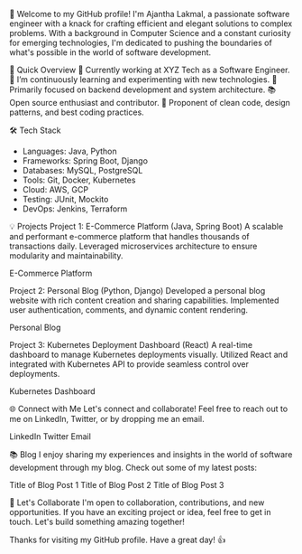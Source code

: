 👋 Welcome to my GitHub profile! I'm Ajantha Lakmal, a passionate software engineer with a knack for crafting efficient and elegant solutions to complex problems. With a background in Computer Science and a constant curiosity for emerging technologies, I'm dedicated to pushing the boundaries of what's possible in the world of software development.

🚀 Quick Overview
💼 Currently working at XYZ Tech as a Software Engineer.
🌱 I’m continuously learning and experimenting with new technologies.
🎯 Primarily focused on backend development and system architecture.
📚 Open source enthusiast and contributor.
🌟 Proponent of clean code, design patterns, and best coding practices.

🛠️ Tech Stack
- Languages: Java, Python
- Frameworks: Spring Boot, Django
- Databases: MySQL, PostgreSQL
- Tools: Git, Docker, Kubernetes
- Cloud: AWS, GCP
- Testing: JUnit, Mockito
- DevOps: Jenkins, Terraform

💡 Projects
Project 1: E-Commerce Platform (Java, Spring Boot)
A scalable and performant e-commerce platform that handles thousands of transactions daily. Leveraged microservices architecture to ensure modularity and maintainability.

E-Commerce Platform

Project 2: Personal Blog (Python, Django)
Developed a personal blog website with rich content creation and sharing capabilities. Implemented user authentication, comments, and dynamic content rendering.

Personal Blog

Project 3: Kubernetes Deployment Dashboard (React)
A real-time dashboard to manage Kubernetes deployments visually. Utilized React and integrated with Kubernetes API to provide seamless control over deployments.

Kubernetes Dashboard

🌐 Connect with Me
Let's connect and collaborate! Feel free to reach out to me on LinkedIn, Twitter, or by dropping me an email.

LinkedIn
Twitter
Email

📚 Blog
I enjoy sharing my experiences and insights in the world of software development through my blog. Check out some of my latest posts:

Title of Blog Post 1
Title of Blog Post 2
Title of Blog Post 3

🤝 Let's Collaborate
I'm open to collaboration, contributions, and new opportunities. If you have an exciting project or idea, feel free to get in touch. Let's build something amazing together!

Thanks for visiting my GitHub profile. Have a great day! 👍

